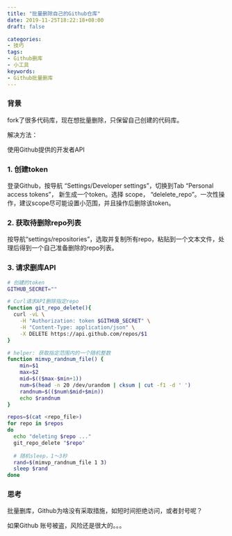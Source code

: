```yaml
---
title: "批量删除自己的Github仓库"
date: 2019-11-25T18:22:18+08:00
draft: false

categories:
- 技巧
tags:
- Github删库
- 小工具  
keywords:
- Github批量删库
---
```


### 背景

fork了很多代码库，现在想批量删除，只保留自己创建的代码库。

解决方法：

使用Github提供的开发者API

### 1. 创建token

登录Github，按导航 “Settings/Developer settings”，切换到Tab “Personal access tokens”， 新生成一个token。选择 scope， “delelete_repo”。一次性操作，建议scope尽可能设置小范围，并且操作后删除该token。

### 2. 获取待删除repo列表

按导航“settings/repositories”，选取并复制所有repo，粘贴到一个文本文件，处理后得到一个自己准备删除的repo列表。

### 3. 请求删库API

```bash
# 创建的token
GITHUB_SECRET=""

# Curl请求API删除指定repo
function git_repo_delete(){
  curl -vL \
    -H "Authorization: token $GITHUB_SECRET" \
    -H "Content-Type: application/json" \
    -X DELETE https://api.github.com/repos/$1
}

# helper: 获取指定范围内的一个随机整数
function mimvp_randnum_file() {
    min=$1
    max=$2
    mid=$(($max-$min+1))
    num=$(head -n 20 /dev/urandom | cksum | cut -f1 -d ' ')
    randnum=$(($num%$mid+$min))
    echo $randnum
}

repos=$(cat <repo_file>)
for repo in $repos
do
  echo "deleting $repo ..."
  git_repo_delete "$repo"
  
  # 随机sleep，1～3秒
  rand=$(mimvp_randnum_file 1 3)
  sleep $rand
done
```

### **思考**

批量删库，Github为啥没有采取措施，如短时间拒绝访问，或者封号呢？

如果Github 账号被盗，风险还是很大的。。。
